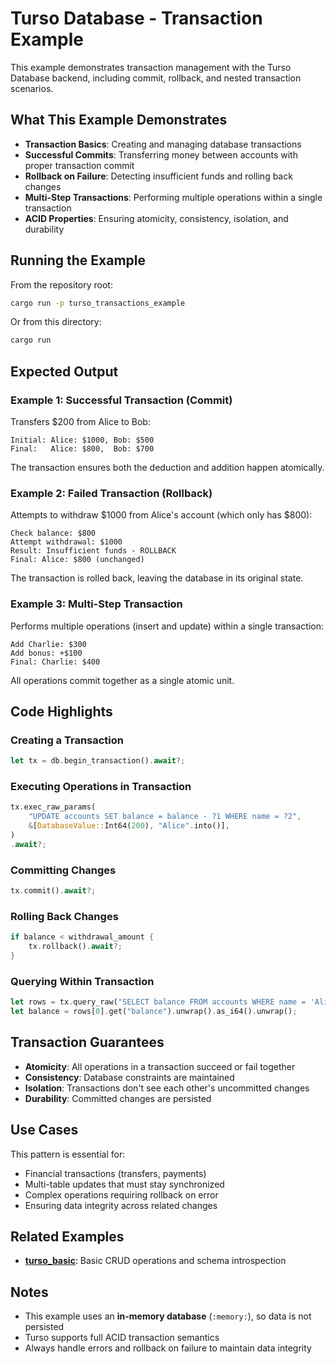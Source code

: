 # Turso Database - Transaction Example

This example demonstrates transaction management with the Turso Database backend, including commit, rollback, and nested transaction scenarios.

## What This Example Demonstrates

- **Transaction Basics**: Creating and managing database transactions
- **Successful Commits**: Transferring money between accounts with proper transaction commit
- **Rollback on Failure**: Detecting insufficient funds and rolling back changes
- **Multi-Step Transactions**: Performing multiple operations within a single transaction
- **ACID Properties**: Ensuring atomicity, consistency, isolation, and durability

## Running the Example

From the repository root:

```bash
cargo run -p turso_transactions_example
```

Or from this directory:

```bash
cargo run
```

## Expected Output

### Example 1: Successful Transaction (Commit)

Transfers $200 from Alice to Bob:

```
Initial: Alice: $1000, Bob: $500
Final:   Alice: $800,  Bob: $700
```

The transaction ensures both the deduction and addition happen atomically.

### Example 2: Failed Transaction (Rollback)

Attempts to withdraw $1000 from Alice's account (which only has $800):

```
Check balance: $800
Attempt withdrawal: $1000
Result: Insufficient funds - ROLLBACK
Final: Alice: $800 (unchanged)
```

The transaction is rolled back, leaving the database in its original state.

### Example 3: Multi-Step Transaction

Performs multiple operations (insert and update) within a single transaction:

```
Add Charlie: $300
Add bonus: +$100
Final: Charlie: $400
```

All operations commit together as a single atomic unit.

## Code Highlights

### Creating a Transaction

```rust
let tx = db.begin_transaction().await?;
```

### Executing Operations in Transaction

```rust
tx.exec_raw_params(
    "UPDATE accounts SET balance = balance - ?1 WHERE name = ?2",
    &[DatabaseValue::Int64(200), "Alice".into()],
)
.await?;
```

### Committing Changes

```rust
tx.commit().await?;
```

### Rolling Back Changes

```rust
if balance < withdrawal_amount {
    tx.rollback().await?;
}
```

### Querying Within Transaction

```rust
let rows = tx.query_raw("SELECT balance FROM accounts WHERE name = 'Alice'").await?;
let balance = rows[0].get("balance").unwrap().as_i64().unwrap();
```

## Transaction Guarantees

- **Atomicity**: All operations in a transaction succeed or fail together
- **Consistency**: Database constraints are maintained
- **Isolation**: Transactions don't see each other's uncommitted changes
- **Durability**: Committed changes are persisted

## Use Cases

This pattern is essential for:

- Financial transactions (transfers, payments)
- Multi-table updates that must stay synchronized
- Complex operations requiring rollback on error
- Ensuring data integrity across related changes

## Related Examples

- **[turso_basic](../turso_basic/)**: Basic CRUD operations and schema introspection

## Notes

- This example uses an **in-memory database** (`:memory:`), so data is not persisted
- Turso supports full ACID transaction semantics
- Always handle errors and rollback on failure to maintain data integrity
